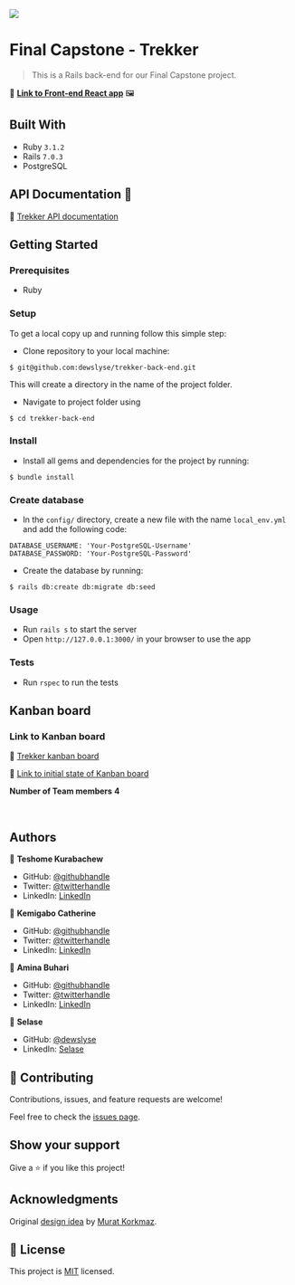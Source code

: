 ![](https://img.shields.io/badge/Microverse-blueviolet)

# Final Capstone - Trekker
> This is a Rails back-end for our Final Capstone project.

🔗 **[Link to Front-end React app](https://github.com/dewslyse/trekker-front-end)** 🖼

<!-- ## Screenshot

<img src="./screenshot.png">  -->

## Built With

- Ruby `3.1.2`
- Rails `7.0.3`
- PostgreSQL

## API Documentation 📄

🔗 [Trekker API documentation](https://mv-trekker-api.herokuapp.com)

## Getting Started

### Prerequisites

- Ruby

### Setup

To get a local copy up and running follow this simple step:

- Clone repository to your local machine:

```
$ git@github.com:dewslyse/trekker-back-end.git
```

This will create a directory in the name of the project folder.

- Navigate to project folder using 

```
$ cd trekker-back-end
```

### Install

- Install all gems and dependencies for the project by running:

```
$ bundle install
```

### Create database
- In the `config/` directory, create a new file with the name `local_env.yml` and add the following code:

```
DATABASE_USERNAME: 'Your-PostgreSQL-Username'
DATABASE_PASSWORD: 'Your-PostgreSQL-Password'
```
- Create the database by running: 

```
$ rails db:create db:migrate db:seed
```

### Usage

- Run `rails s` to start the server
- Open `http://127.0.0.1:3000/` in your browser to use the app


### Tests
- Run `rspec` to run the tests

## Kanban board
### Link to Kanban board
🔗 [Trekker kanban board](https://github.com/users/dewslyse/projects/3)

🔗 [Link to initial state of Kanban board](https://user-images.githubusercontent.com/8092327/184234854-3ca0bb13-d75a-4eb6-ad46-e2701a4ee11a.png)

**Number of Team members** **4**

<br />

## Authors

👤 **Teshome Kurabachew**

- GitHub: [@githubhandle](https://github.com/TesheMaximillan)
- Twitter: [@twitterhandle](https://twitter.com/TesheKura)
- LinkedIn: [LinkedIn](https://www.linkedin.com/in/teshome-kurabachew-aa8067180/)

👤 **Kemigabo Catherine**

- GitHub: [@githubhandle](https://github.com/kemigabocatherine)
- Twitter: [@twitterhandle](https://twitter.com/home?lang=en)
- LinkedIn: [LinkedIn](https://www.linkedin.com/in/kemigabocatherine/)

👤 **Amina Buhari**

- GitHub: [@githubhandle](https://github.com/AminaBuhari)
- Twitter: [@twitterhandle](https://twitter.com/AminaBuhari)
- LinkedIn: [LinkedIn](https://www.linkedin.com/in/amina-buhari/)

👤 **Selase**

- GitHub: [@dewslyse](https://github.com/dewslyse)
- LinkedIn: [Selase](https://github.com/dewslyse)


## 🤝 Contributing

Contributions, issues, and feature requests are welcome!

Feel free to check the [issues page](../../issues/).

## Show your support

Give a ⭐️ if you like this project!

## Acknowledgments

Original [design idea](https://www.behance.net/gallery/26425031/Vespa-Responsive-Redesign) by [Murat Korkmaz](https://www.behance.net/muratk).


## 📝 License

This project is [MIT](./LICENSE) licensed.
